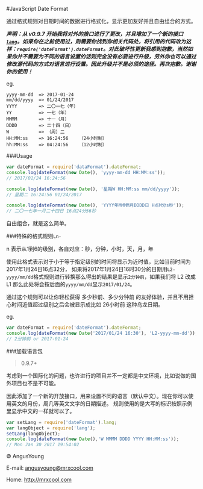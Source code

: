 #JavaScript Date Format

通过格式规则对日期时间的数据进行格式化，显示更加友好并且自由组合的方式。

***声明：从 v0.9.7 开始我将对外的接口进行了更改，并且增加了一个新的接口[`lang`](#加载语言包)。如果你在之前使用过，则需要你找到你相关代码处，将引用的代码改为这样：`require('dateFormat').dateFormat`。对此破坏性更新我感到抱歉，当然如果你并不需要为不同的语言设置的话则完全没有必要进行升级，另外你也可以通过修改源代码的方式对语言进行设置。因此升级并不是必须的途径。再次抱歉。谢谢你的使用！***
	
eg.

	yyyy-mm-dd  => 2017-01-24
	mm/dd/yyyy  => 01/24/2017
	YYYY        => 二〇一七（年）
	YY          => 一七（年）
	MMMM        => 十一（月）
	DDDD        => 二十四（日）
	W           => （周）二
	HH:MM:ss    => 16:24:56    （24小时制）
	hh:MM:ss    => 04:24:56    （12小时制）
	
###Usage

```js
var dateFormat = require('dataFormat').dateFormat;
console.log(dateFormat(new Date(), 'yyyy-mm-dd HH:MM:ss'));
// 2017/01/24 16:24:56

console.log(dateFormat(new Date(), '星期W HH:MM:ss mm/dd/yyyy'));
// 星期二 16:24:56 01/24/2017

console.log(dateFormat(new Date(), 'YYYY年MMMM月DDDD日 H点M分s秒'));
// 二〇一七年一月二十四日 16点24分56秒
```
自由组合，就是这么简单。

###特殊的格式规则`Ln-`

n 表示从1到6的级别，各自对应：秒，分钟，小时，天，月，年

使用此格式表示对于小于等于指定级别的时间将显示为近时值，比如当前时间为2017年1月24日16点32分，
如果将2017年1月24日16时30分的日期用`L2-yyyy/mm/dd`格式规则进行转换那么得出的结果是显示`2分钟前`，如果我们将 L2 改成 L1 那么此处将会按后面的`yyyy/mm/dd`显示`2017/01/24`。

通过这个规则可以让你轻松获得 多少秒前、多少分钟前 的友好体验，并且不用担心时间近值超过级别之后会被显示成比如 26小时前 这种乌龙日期。

eg.

```js
var dateFormat = require('dateFormat').dateFormat;
console.log(dateFormat(new Date('2017/01/24 16:30'), 'L2-yyyy-mm-dd'));
// 2分钟前 or 2017-01-24
```

###加载语言包

> 0.9.7+

考虑到一个国际化的问题，也许进行的项目并不一定都是中文环境，比如说做的国外项目也不是不可能。

因此添加了一个新的开放接口，用来设置不同的语言（默认中文）。现在你可以使用英文的月份，周几等英文文字的日期描述。
规则使用的是大写的标识按照示例里显示中文的一样就可以了。
	
```js
var setLang = require('dateFormat').lang;
var langObject = require('lang');
setLang(langObject);
console.log(dateFormat(new Date(),'W MMMM DDDD YYYY HH:MM:ss'));
// Mon Jan 30 2017 19:54:02
```

&copy; AngusYoung

E-mail: <angusyoung@mrxcool.com>

Home: http://mrxcool.com